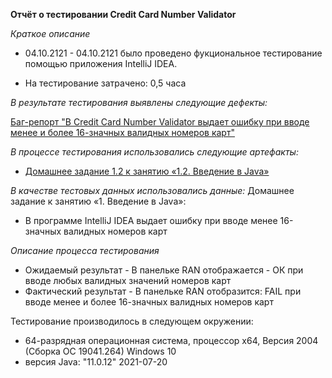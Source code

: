 **Отчёт о тестировании Credit Card Number Validator**

_Краткое описание_ 
- 04.10.2121 - 04.10.2121 было проведено фукциональное тестирование помощью приложения IntelliJ IDEA.

- На тестирование затрачено: 0,5 часа

_В результате тестирования выявлены следующие дефекты:_

[Баг-репорт "В Credit Card Number Validator выдает ошибку при вводе менее и более 16-значных валидных номеров карт"](https://github.com/Leiza111/Java1.2-/issues)


_В процессе тестирования использовались следующие артефакты:_

- [Домашнее задание 1.2 к занятию «1.2. Введение в Java»](https://github.com/netology-code/javaqa-homeworks/blob/master/intro/MERGED.md)

_В качестве тестовых данных использовались данные:_ Домашнее задание к занятию «1. Введение в Java»:

- В программе IntelliJ IDEA  выдает ошибку при вводе  менее 16-значных валидных номеров карт

_Описание процесса тестирования_
- Ожидаемый результат - В панельке RAN отображается - ОК при вводе любых валидных значений номеров карт
- Фактический результат - В панельке RAN отобразится: FAIL при вводе менее и более 16-значных валидных номеров карт
                                           

Тестирование производилось в следующем окружении:

- 64-разрядная операционная система, процессор х64, Версия 2004 (Сборка ОС 19041.264) Windows 10
- версия Java: "11.0.12" 2021-07-20